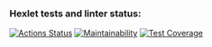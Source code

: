 ### Hexlet tests and linter status:
[![Actions Status](https://github.com/LikerK/python-project-lvl3/workflows/hexlet-check/badge.svg)](https://github.com/LikerK/python-project-lvl3/actions)
[![Maintainability](https://api.codeclimate.com/v1/badges/62111d788df8a495c7dd/maintainability)](https://codeclimate.com/github/LikerK/python-project-lvl3/maintainability)
[![Test Coverage](https://api.codeclimate.com/v1/badges/62111d788df8a495c7dd/test_coverage)](https://codeclimate.com/github/LikerK/python-project-lvl3/test_coverage)
